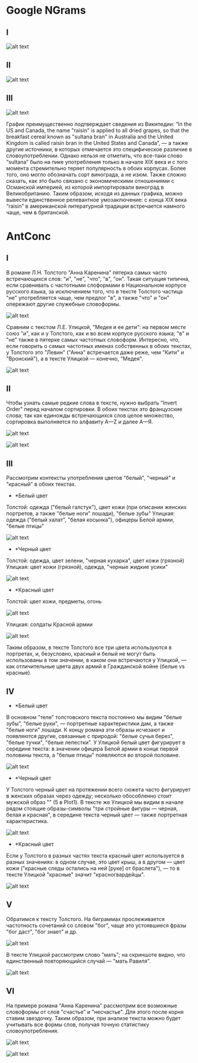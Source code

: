 # Google NGrams
## I
![alt text](https://github.com/chekushina/hw6/blob/master/%D0%A1%D0%BD%D0%B8%D0%BC%D0%BE%D0%BA%20%D1%8D%D0%BA%D1%80%D0%B0%D0%BD%D0%B0%202018-04-08%20%D0%B2%2014.19.46.png)
## II
![alt text](https://github.com/chekushina/hw6/blob/master/%D0%A1%D0%BD%D0%B8%D0%BC%D0%BE%D0%BA%20%D1%8D%D0%BA%D1%80%D0%B0%D0%BD%D0%B0%202018-04-08%20%D0%B2%2014.18.16.png)
## III
![alt text](https://github.com/chekushina/hw6/blob/master/%D0%A1%D0%BD%D0%B8%D0%BC%D0%BE%D0%BA%20%D1%8D%D0%BA%D1%80%D0%B0%D0%BD%D0%B0%202018-04-08%20%D0%B2%2014.44.12.png)

График преимущественно подтверждает сведения из Википедии: “In the US and Canada, the name "raisin" is applied to all dried grapes, so that the breakfast cereal known as "sultana bran" in Australia and the United Kingdom is called raisin bran in the United States and Canada”, — а также другие источники, в которых отмечается это специфическое различие в словоупотреблении. Однако нельзя не отметить, что все-таки слово “sultana” было на пике употребления только в начале XIX века и с того момента стремительно теряет популярность в обоих корпусах. Более того, оно могло обозначать сорт винограда, а не изюм. Также сложно сказать, как это было связано с экономическими отношениями с Османской империей, из которой импортировали виноград в Великобританию. 
Таким образом, исходя из данных графика, можно вывести единственное релевантное умозаключение: с конца XIX века “raisin” в американской литературной традиции встречается намного чаще, чем в британской. 


# AntConc
## I
В романе Л.Н. Толстого "Анна Каренина" пятерка самых часто встречающихся слов: "и", "не", "что", "в", "он". Такая ситуация типична, если сравнивать с частотными слоформами в Национальном корпусе русского языка, за исключением того, что в тексте Толстого частица "не" употребляется чаще, чем предлог "в", а также "что" и "он" опережают другие служебные словоформы.

![alt text](https://github.com/chekushina/hw6/blob/master/%D0%A1%D0%BD%D0%B8%D0%BC%D0%BE%D0%BA%20%D1%8D%D0%BA%D1%80%D0%B0%D0%BD%D0%B0%202018-04-08%20%D0%B2%2017.02.40.png "Л.Н. Толстой")

Сравним с текстом Л.Е. Улицкой, "Медея и ее дети": на первом месте союз "и", как и у Толстого, как и во всем корпусе русского языка; "в" и "не" также в пятерке самых частотных словоформ. Интересно, что, если говорить о самых частотных именах собственных в обоих текстах, у Толстого это "Левин" ("Анна" встречается даже реже, чем "Кити" и "Вронский"), а в  тексте Улицкой — конечно, "Медея".

![alt text](https://github.com/chekushina/hw6/blob/master/%D0%A1%D0%BD%D0%B8%D0%BC%D0%BE%D0%BA%20%D1%8D%D0%BA%D1%80%D0%B0%D0%BD%D0%B0%202018-04-08%20%D0%B2%2019.09.53.png "Л.Е. Улицкая")

## II
Чтобы узнать самые редкие слова в тексте, нужно выбрать "Invert Order" перед началом сортировки.
В обоих текстах это французские слова; так как единожды встречающихся слов целое множество, сортировка выполняется по алфавиту A—Z и далее А—Я. 

![alt text](https://github.com/chekushina/hw6/blob/master/%D0%A1%D0%BD%D0%B8%D0%BC%D0%BE%D0%BA%20%D1%8D%D0%BA%D1%80%D0%B0%D0%BD%D0%B0%202018-04-08%20%D0%B2%2017.15.59.png "Л.Н. Толстой")

![alt text](https://github.com/chekushina/hw6/blob/master/%D0%A1%D0%BD%D0%B8%D0%BC%D0%BE%D0%BA%20%D1%8D%D0%BA%D1%80%D0%B0%D0%BD%D0%B0%202018-04-08%20%D0%B2%2019.10.04.png "Л.Е. Улицкая")

## III
Рассмотрим контексты употребления цветов "белый", "черный" и "красный" в обоих текстах.

+ *Белый цвет 

Толстой: одежда ("белый галстук"), цвет кожи (при описании женских портретов, а также "белые ноги" лошади), "белые зубы"
Улицкая: одежда ("белый халат", "белая косынка"), офицеры Белой армии, "белые птицы" 

![alt text](https://github.com/chekushina/hw6/blob/master/%D0%A1%D0%BD%D0%B8%D0%BC%D0%BE%D0%BA%20%D1%8D%D0%BA%D1%80%D0%B0%D0%BD%D0%B0%202018-04-08%20%D0%B2%2019.35.33.png "Л.Е. Улицкая")

+ *Черный цвет

Толстой: одежда, цвет зелени, "черная кухарка", цвет кожи (грязной)
Улицкая: цвет кожи (грязной), одежда, "черные жидкие усики"

![alt text](https://github.com/chekushina/hw6/blob/master/%D0%A1%D0%BD%D0%B8%D0%BC%D0%BE%D0%BA%20%D1%8D%D0%BA%D1%80%D0%B0%D0%BD%D0%B0%202018-04-08%20%D0%B2%2019.32.19.png "Л.Е. Улицкая")

+ *Красный цвет

Толстой: цвет кожи, предметы, огонь

![alt text](https://github.com/chekushina/hw6/blob/master/%D0%A1%D0%BD%D0%B8%D0%BC%D0%BE%D0%BA%20%D1%8D%D0%BA%D1%80%D0%B0%D0%BD%D0%B0%202018-04-08%20%D0%B2%2019.42.47.png "Л.Н. Толстой")

Улицкая: солдаты Красной армии

![alt text](https://github.com/chekushina/hw6/blob/master/%D0%A1%D0%BD%D0%B8%D0%BC%D0%BE%D0%BA%20%D1%8D%D0%BA%D1%80%D0%B0%D0%BD%D0%B0%202018-04-08%20%D0%B2%2019.39.45.png "Л.Е. Улицкая")

Таким образом, в тексте Толстого все три цвета используются в портретах, и, безусловно, красный и белый не могут быть использованы в том значении, в каком они встречаются у Улицкой, — как отличительные цвета двух армий в Гражданской войне (белые vs красные).

## IV
+ *Белый цвет

В основном "теле" толстовского текста постоянно мы видим "белые зубы", "белые руки", — портретные характеристики дам, а также "белые ноги" лошади. К концу романа эти образы исчезают и появляются другие, связанные с природой: "белые сучья берез", "белые тучки", "белые лепестки".
У Улицкой белый цвет фигурирует в середине текста: в значении офицера Белой армии в конце первой половины текста, а "белые птицы" появляются во второй половине.

![alt text](https://github.com/chekushina/hw6/blob/master/%D0%A1%D0%BD%D0%B8%D0%BC%D0%BE%D0%BA%20%D1%8D%D0%BA%D1%80%D0%B0%D0%BD%D0%B0%202018-04-08%20%D0%B2%2020.01.29.png)

+ *Черный цвет

У Толстого черный цвет на протяжении всего сюжета часто фигурирует в женских образах через одежду; несколько обособленно стоит мужской образ "" (5 в Plot1). В тексте же Улицкой мы видим в начале рядом стоящие образы-символы "три стройные фигуры — черная, белая и красная", в середине текста черный цвет — также портретная характеристика.

![alt text](https://github.com/chekushina/hw6/blob/master/%D0%A1%D0%BD%D0%B8%D0%BC%D0%BE%D0%BA%20%D1%8D%D0%BA%D1%80%D0%B0%D0%BD%D0%B0%202018-04-08%20%D0%B2%2020.04.37.png)

+ *Красный цвет

Если у Толстого в разных частях текста красный цвет используется в разных значениях: в одном случае, это цвет крыш, а в другом — цвет кожи ("красные следы остались на ней [руке] от браслета"), — то в тексте Улицкой "красные" значит "красногвардейцы".

![alt text](https://github.com/chekushina/hw6/blob/master/%D0%A1%D0%BD%D0%B8%D0%BC%D0%BE%D0%BA%20%D1%8D%D0%BA%D1%80%D0%B0%D0%BD%D0%B0%202018-04-08%20%D0%B2%2019.59.13.png)

## V

Обратимся к тексту Толстого. На биграммах прослеживается частотность сочетаний со словом "бог", чаще это устоявшиеся фразы "бог даст", "бог знает" и др.

![alt text](https://github.com/chekushina/hw6/blob/master/%D0%A1%D0%BD%D0%B8%D0%BC%D0%BE%D0%BA%20%D1%8D%D0%BA%D1%80%D0%B0%D0%BD%D0%B0%202018-04-08%20%D0%B2%2020.43.58.png "Л.Н. Толстой")

В тексте Улицкой рассмотрим слово "мать"; на скриншоте видно, что единственный повторяющийся случай — "мать Равиля".

![alt text](https://github.com/chekushina/hw6/blob/master/%D0%A1%D0%BD%D0%B8%D0%BC%D0%BE%D0%BA%20%D1%8D%D0%BA%D1%80%D0%B0%D0%BD%D0%B0%202018-04-08%20%D0%B2%2020.46.41.png "Л.Е. Улицкая")

## VI

На примере романа "Анна Каренина" рассмотрим все возможные словоформы от слов "счастье" и "несчастье". Для этого после корня ставим звездочку. Таким образом, при анализе текста можно будет учитывать все формы слов, получая точную статистику словоупотребления.

![alt text](https://github.com/chekushina/hw6/blob/master/%D0%A1%D0%BD%D0%B8%D0%BC%D0%BE%D0%BA%20%D1%8D%D0%BA%D1%80%D0%B0%D0%BD%D0%B0%202018-04-08%20%D0%B2%2021.00.23.png "Л.Н. Толстой")

![alt text](https://github.com/chekushina/hw6/blob/master/%D0%A1%D0%BD%D0%B8%D0%BC%D0%BE%D0%BA%20%D1%8D%D0%BA%D1%80%D0%B0%D0%BD%D0%B0%202018-04-08%20%D0%B2%2021.00.41.png "Л.Н. Толстой")
